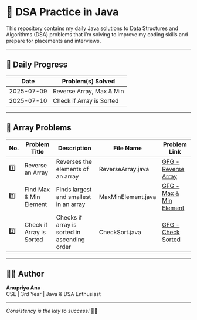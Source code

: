 # 🚀 DSA Practice in Java

This repository contains my daily Java solutions to Data Structures and Algorithms (DSA) problems that I’m solving to improve my coding skills and prepare for placements and interviews.

---

## 📅 Daily Progress

| Date       | Problem(s) Solved                            |
|------------|----------------------------------------------|
| 2025-07-09 | Reverse Array, Max & Min                     |
| 2025-07-10 | Check if Array is Sorted                     |

---

## 📘 Array Problems

| No. | Problem Title            | Description                                  | File Name               | Problem Link |
|-----|---------------------------|----------------------------------------------|--------------------------|--------------|
| 1️⃣ | Reverse an Array          | Reverses the elements of an array            | ReverseArray.java        | [GFG - Reverse Array](https://www.geeksforgeeks.org/write-a-program-to-reverse-an-array-or-string/) |
| 2️⃣ | Find Max & Min Element    | Finds largest and smallest in an array       | MaxMinElement.java       | [GFG - Max & Min Element](https://www.geeksforgeeks.org/maximum-and-minimum-in-an-array/) |
| 3️⃣ | Check if Array is Sorted  | Checks if array is sorted in ascending order | CheckSort.java           | [GFG - Check Sorted](https://www.geeksforgeeks.org/check-if-an-array-is-sorted/) |

---

## 👩‍💻 Author

**Anupriya Anu**  
CSE | 3rd Year | Java & DSA Enthusiast

---

_Consistency is the key to success!_ 🔑✨

